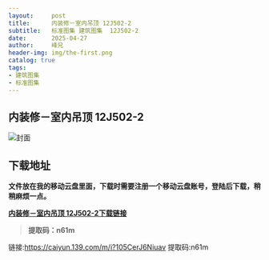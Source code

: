 ```yaml
---
layout:     post
title:      内装修－室内吊顶 12J502-2
subtitle:   标准图集 建筑图集  12J502-2
date:       2025-04-27
author:     峰兄
header-img: img/the-first.png
catalog: true
tags:
- 建筑图集
- 标准图集
---
```

## 内装修－室内吊顶 12J502-2
![封面](https://pic1.imgdb.cn/item/680c862658cb8da5c8ce93b3.png)

## 下载地址 ##
**文件放在我的移动云盘里面，下载时需要注册一个移动云盘账号，登陆后下载，稍稍麻烦一点。**  
  
[**内装修－室内吊顶 12J502-2下载链接**](https://caiyun.139.com/m/i?105CerJ6Niuav)

> **提取码：n61m**

链接:https://caiyun.139.com/m/i?105CerJ6Niuav
提取码:n61m